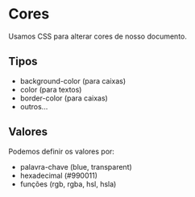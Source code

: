 # Cores

Usamos CSS para alterar cores de nosso documento.

## Tipos

* background-color (para caixas)
* color (para textos)
* border-color (para caixas)
* outros...

## Valores

Podemos definir os valores por:

* palavra-chave (blue, transparent)
* hexadecimal (#990011)
* funções (rgb, rgba, hsl, hsla)